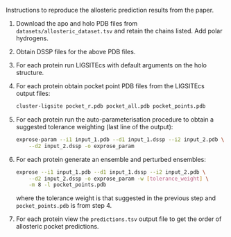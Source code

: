 Instructions to reproduce the allosteric prediction results from the paper.

1. Download the apo and holo PDB files from `datasets/allosteric_dataset.tsv` and retain the chains listed. Add polar hydrogens.

2. Obtain DSSP files for the above PDB files.

3. For each protein run LIGSITEcs with default arguments on the holo structure.

4. For each protein obtain pocket point PDB files from the LIGSITEcs output files:

    ```bash
    cluster-ligsite pocket_r.pdb pocket_all.pdb pocket_points.pdb
    ```

5. For each protein run the auto-parameterisation procedure to obtain a suggested tolerance weighting (last line of the output):

    ```bash
    exprose-param --i1 input_1.pdb --d1 input_1.dssp --i2 input_2.pdb \
        --d2 input_2.dssp -o exprose_param
    ```

6. For each protein generate an ensemble and perturbed ensembles:

    ```bash
    exprose --i1 input_1.pdb --d1 input_1.dssp --i2 input_2.pdb \
        --d2 input_2.dssp -o exprose_param -w [tolerance_weight] \
        -m 8 -l pocket_points.pdb
    ```

    where the tolerance weight is that suggested in the previous step and `pocket_points.pdb` is from step 4.

7. For each protein view the `predictions.tsv` output file to get the order of allosteric pocket predictions.
